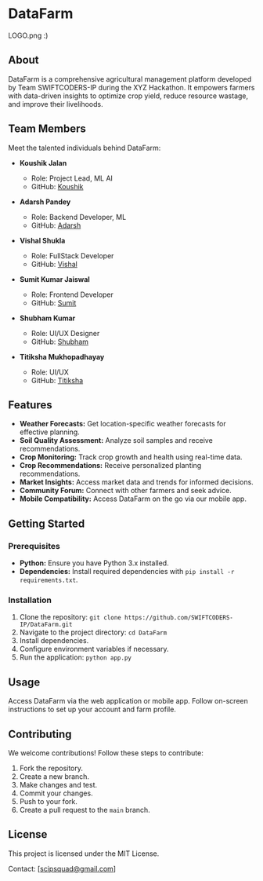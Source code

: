 # DataFarm

LOGO.png :)

## About

DataFarm is a comprehensive agricultural management platform developed by Team SWIFTCODERS-IP during the XYZ Hackathon. It empowers farmers with data-driven insights to optimize crop yield, reduce resource wastage, and improve their livelihoods.

## Team Members

Meet the talented individuals behind DataFarm:

- **Koushik Jalan**
  - Role: Project Lead, ML AI
  - GitHub: [Koushik](https://github.com/Koushikjalan)
  
- **Adarsh Pandey**
  - Role: Backend Developer, ML
  - GitHub: [Adarsh](https://github.com/AdarshP1133)

- **Vishal Shukla**
  - Role: FullStack Developer
  - GitHub: [Vishal](https://github.com/vishakshukla77)

- **Sumit Kumar Jaiswal**
  - Role: Frontend Developer
  - GitHub: [Sumit](https://github.com/skjaiswal88)
 
- **Shubham Kumar**
  - Role: UI/UX Designer
  - GitHub: [Shubham](https://github.com/ThisIsShubh)
    
- **Titiksha Mukhopadhayay**
  - Role: UI/UX
  - GitHub: [Titiksha](https://github.com/Titiksha2608)

## Features

- **Weather Forecasts:** Get location-specific weather forecasts for effective planning.
- **Soil Quality Assessment:** Analyze soil samples and receive recommendations.
- **Crop Monitoring:** Track crop growth and health using real-time data.
- **Crop Recommendations:** Receive personalized planting recommendations.
- **Market Insights:** Access market data and trends for informed decisions.
- **Community Forum:** Connect with other farmers and seek advice.
- **Mobile Compatibility:** Access DataFarm on the go via our mobile app.

## Getting Started

### Prerequisites

- **Python:** Ensure you have Python 3.x installed.
- **Dependencies:** Install required dependencies with `pip install -r requirements.txt`.

### Installation

1. Clone the repository: `git clone https://github.com/SWIFTCODERS-IP/DataFarm.git`
2. Navigate to the project directory: `cd DataFarm`
3. Install dependencies.
4. Configure environment variables if necessary.
5. Run the application: `python app.py`

## Usage

Access DataFarm via the web application or mobile app. Follow on-screen instructions to set up your account and farm profile.

## Contributing

We welcome contributions! Follow these steps to contribute:

1. Fork the repository.
2. Create a new branch.
3. Make changes and test.
4. Commit your changes.
5. Push to your fork.
6. Create a pull request to the `main` branch.

## License

This project is licensed under the MIT License.

Contact: [scipsquad@gmail.com]
